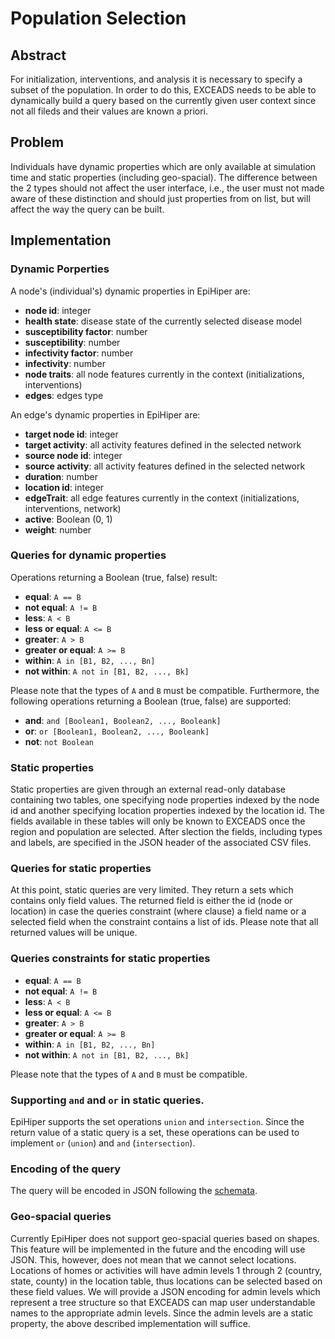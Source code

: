 # Population Selection  

## Abstract
For initialization, interventions, and analysis it is necessary to specify a subset of the population. In order to do this, EXCEADS needs to be able to dynamically build a query based on the currently given user context since not all fileds and their values are known a priori. 

## Problem
Individuals have dynamic properties which are only available at simulation time and static properties (including geo-spacial). The difference between the 2 types should not affect the user interface, i.e., the user must not made aware of these distinction and should just properties from on list, but will affect the way the query can be built.

## Implementation
### Dynamic Porperties
A node's (individual's) dynamic properties in EpiHiper are:
* __node id__: integer 
* __health state__: disease state of the currently selected disease model
* __susceptibility factor__: number 
* __susceptibility__: number
* __infectivity factor__: number
* __infectivity__: number
* __node traits__: all node features currently in the context (initializations, interventions) 
* __edges__: edges type

An edge's dynamic properties in EpiHiper are:
* __target node id__: integer
* __target activity__: all activity features defined in the selected network
* __source node id__: integer
* __source activity__: all activity features defined in the selected network
* __duration__: number
* __location id__: integer
* __edgeTrait__: all edge features currently in the context (initializations, interventions, network)
* __active__: Boolean (0, 1)
* __weight__: number

### Queries for dynamic properties
Operations returning a Boolean (true, false) result:
* __equal__: `A == B`
* __not equal__: `A != B`
* __less__: `A < B`
* __less or equal__: `A <= B`
* __greater__: `A > B`
* __greater or equal__: `A >= B`
* __within__: `A in [B1, B2, ..., Bn]`
* __not within__: `A not in [B1, B2, ..., Bk]`

Please note that the types of `A` and `B` must be compatible. Furthermore, the following operations returning a Boolean (true, false) are supported:
* __and__: `and [Boolean1, Boolean2, ..., Booleank]`
* __or__: `or [Boolean1, Boolean2, ..., Booleank]`
* __not__: `not Boolean`

### Static properties
Static properties are given through an external read-only database containing two tables, one specifying node properties indexed by the node id and another specifying location properties indexed by the location id. The fields available in these tables will only be known to EXCEADS once the region and population are selected. After slection the fields, including types and labels, are specified in the JSON header of the associated CSV files.

### Queries for static properties
At this point, static queries are very limited. They return a sets which contains only field values. The returned field is either the id (node or location) in case the queries constraint (where clause) a field name or a selected field when the constraint contains a list of ids. Please note that all returned values will be unique. 

### Queries constraints for static properties
* __equal__: `A == B`
* __not equal__: `A != B`
* __less__: `A < B`
* __less or equal__: `A <= B`
* __greater__: `A > B`
* __greater or equal__: `A >= B`
* __within__: `A in [B1, B2, ..., Bn]`
* __not within__: `A not in [B1, B2, ..., Bk]`

Please note that the types of `A` and `B` must be compatible. 

### Supporting `and` and `or` in static queries.
EpiHiper supports the set operations `union` and `intersection`. Since the return value of a static query is a set, these operations can be used to implement `or` (`union`)  and `and` (`intersection`).

### Encoding of the query
The query will be encoded in JSON following the [schemata](https://github.com/NSSAC/EpiHiper-Schema/tree/master/schema).

### Geo-spacial queries
Currently EpiHiper does not support geo-spacial queries based on shapes. This feature will be implemented in the future and the encoding will use JSON. This, however, does not mean that we cannot select locations. Locations of homes or activities will have admin levels 1 through 2 (country, state, county) in the location table, thus locations can be selected based on these field values. We will provide a JSON encoding for admin levels which represent a tree structure so that EXCEADS can map user understandable names to the appropriate admin levels. Since the admin levels are a static property, the above described implementation will suffice. 

